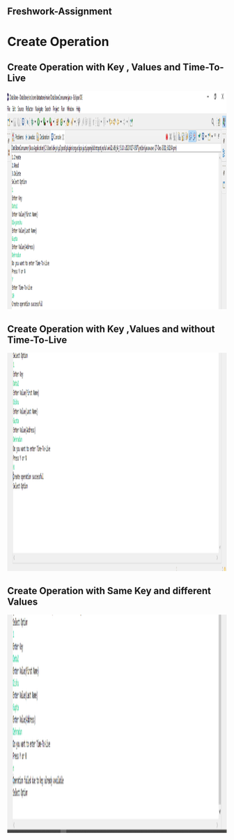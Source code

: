 ## Freshwork-Assignment

# Create Operation

## Create Operation with Key , Values and Time-To-Live 

<img src = "/Unit_Test_Output/CreatewithTimetolive.PNG" width="1000" height="500"/> 


## Create Operation with Key ,Values and without Time-To-Live 

<img src = "/Unit_Test_Output/CreatwWithoutTimetolive.PNG" width="1000" height="500"/> 

## Create Operation with Same Key and different Values 

<img src = "/Unit_Test_Output/Createwhensamekey.PNG" width="1000" height="500"/> 
